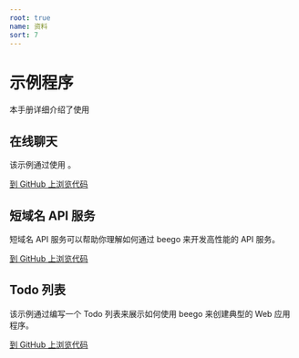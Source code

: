 ```yaml
---
root: true
name: 资料
sort: 7
---
```


# 示例程序

本手册详细介绍了使用

## 在线聊天

该示例通过使用 。

[到 GitHub 上浏览代码](https://github.com/beego/samples/tree/master/WebIM)

## 短域名 API 服务

短域名 API 服务可以帮助你理解如何通过 beego 来开发高性能的 API 服务。

[到 GitHub 上浏览代码](https://github.com/beego/samples/tree/master/shorturl)

## Todo 列表

该示例通过编写一个 Todo 列表来展示如何使用 beego 来创建典型的 Web 应用程序。

[到 GitHub 上浏览代码](https://github.com/beego/samples/tree/master/todo)

